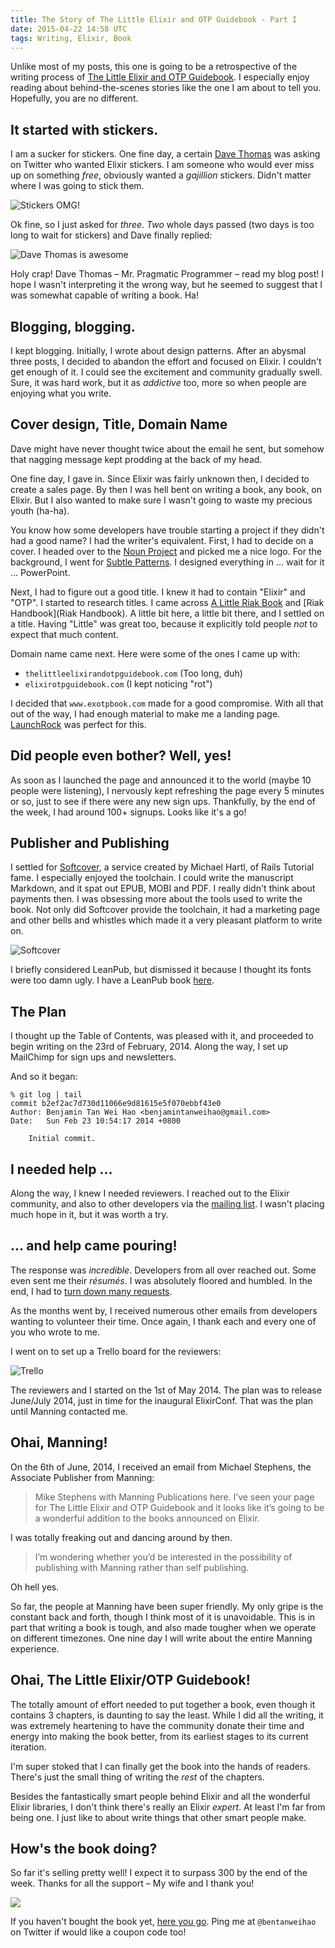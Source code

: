 ```yaml
---
title: The Story of The Little Elixir and OTP Guidebook - Part I
date: 2015-04-22 14:58 UTC
tags: Writing, Elixir, Book
---
```


Unlike most of my posts, this one is going to be a retrospective of the writing process of [The Little Elixir and OTP Guidebook](http://www.manning.com/tanweihao?a_aid=exotpbook&a_bid=99f537ec). I especially enjoy reading about behind-the-scenes stories like the one I am about to tell you. Hopefully, you are no different. 

## It started with stickers. 

I am a sucker for stickers. One fine day, a certain [Dave Thomas](https://twitter.com/pragdave) was asking on Twitter who wanted Elixir stickers. I am someone who would ever miss up on something _free_, obviously wanted a _gajillion_ stickers. Didn't matter where I was going to stick them.

![Stickers OMG!](http://i.imgur.com/0kIMYFX.png)

Ok fine, so I just asked for _three_. _Two_ whole days passed (two days is too long to wait for stickers) and Dave finally replied:

![Dave Thomas is awesome](http://i.imgur.com/HV8Polg.png)

Holy crap! Dave Thomas – Mr. Pragmatic Programmer – read my blog post! I hope I wasn't interpreting it the wrong way, but he seemed to suggest that I was somewhat capable of writing a book. Ha!

## Blogging, blogging.

I kept blogging. Initially, I wrote about design patterns. After an abysmal three posts, I decided to abandon the effort and focused on Elixir. I couldn't get enough of it. I could see the excitement and community gradually swell. Sure, it was hard work, but it as _addictive_ too, more so when people are enjoying what you write.

## Cover design, Title, Domain Name

Dave might have never thought twice about the email he sent, but somehow that nagging message kept prodding at the back of my head.

One fine day, I gave in. Since Elixir was fairly unknown then, I decided to create a sales page. By then I was hell bent on writing a book, any book, on Elixir. But I also wanted to make sure I wasn't going to waste my precious youth (ha-ha). 

You know how some developers have trouble starting a project if they didn't had a good name? I had the writer's equivalent. First, I had to decide on a cover. I headed over to the [Noun Project](http://thenounproject.com/) and picked me a nice logo. For the background, I went for [Subtle Patterns](http://subtlepatterns.com/). I designed everything in ... wait for it ... PowerPoint.

Next, I had to figure out a good title. I knew it had to contain "Elixir" and "OTP". I started to research titles. I came across [A Little Riak Book](littleriakbook.com) and [Riak Handbook](Riak Handbook). A little bit here, a little bit there, and I settled on a title. Having "Little" was great too, because it explicitly told people _not_ to expect that much content.

Domain name came next. Here were some of the ones I came up with: 

* `thelittleelixirandotpguidebook.com` (Too long, duh)
* `elixirotpguidebook.com` (I kept noticing "rot")

I decided that `www.exotpbook.com` made for a good compromise. With all that out of the way, I had enough material to make me a landing page. [LaunchRock](https://www.launchrock.com/) was perfect for this. 

## Did people even bother? Well, yes!

As soon as I launched the page and announced it to the world (maybe 10 people were listening), I nervously kept refreshing the page every 5 minutes or so, just to see if there were any new sign ups. Thankfully, by the end of the week, I had around 100+ signups. Looks like it's a go! 

## Publisher and Publishing

I settled for [Softcover](https://www.softcover.io/), a service created by Michael Hartl, of Rails Tutorial fame. I especially enjoyed the toolchain. I could write the manuscript Markdown, and it spat out EPUB, MOBI and PDF. I really didn't think about payments then. I was obsessing more about the tools used to write the book. Not only did Softcover provide the toolchain, it had a marketing page and other bells and whistles which made it a very pleasant platform to write on.

![Softcover](http://i.imgur.com/tWr1WpX.png)

I briefly considered LeanPub, but dismissed it because I thought its fonts were too damn ugly. I have a LeanPub book [here](https://leanpub.com/therubyclosuresbook).

## The Plan

I thought up the Table of Contents, was pleased with it, and proceeded to begin writing on the 23rd of February, 2014. Along the way, I set up MailChimp for sign ups and newsletters. 

And so it began:

```
% git log | tail                                                
commit b2ef2ac7d730d11066e9d81615e5f070ebbf43e0
Author: Benjamin Tan Wei Hao <benjamintanweihao@gmail.com>
Date:   Sun Feb 23 10:54:17 2014 +0800

    Initial commit.
```

## I needed help ...

Along the way, I knew I needed reviewers. I reached out to the Elixir community, and also to other developers via the [mailing list](http://us3.campaign-archive2.com/?u=e6c489d8ae654374bfa191d29&id=4ee1177637). I wasn't placing much hope in it, but it was worth a try.

## ... and help came pouring! 

The response was _incredible_. Developers from all over reached out. Some even sent me their _résumés_. I was absolutely floored and humbled. In the end, I had to [turn down many requests](https://us3.admin.mailchimp.com/campaigns/show?id=725449). 

As the months went by, I received numerous other emails from developers wanting to volunteer their time. Once again, I thank each and every one of you who wrote to me.

I went on to set up a Trello board for the reviewers:

![Trello](http://i.imgur.com/8PR5XIO.png)

The reviewers and I started on the 1st of May 2014. The plan was to release June/July 2014, just in time for the inaugural ElixirConf. That was the plan until Manning contacted me.

## Ohai, Manning! 

On the 6th of June, 2014, I received an email from Michael Stephens, the Associate Publisher from Manning:

> Mike Stephens with Manning Publications here. I’ve seen your page for The Little Elixir and OTP Guidebook and it looks like it’s going to be  a wonderful addition to the books announced on Elixir.

I was totally freaking out and dancing around by then.

> I’m wondering whether you’d be interested in the possibility of publishing with Manning rather than self publishing.

Oh hell yes. 

So far, the people at Manning have been super friendly. My only gripe is the constant back and forth, though I think most of it is unavoidable. This is in part that writing a book is tough, and also made tougher when we operate on different timezones. One nine day I will write about the entire Manning experience.

## Ohai, The Little Elixir/OTP Guidebook!

The totally amount of effort needed to put together a book, even though it contains 3 chapters, is daunting to say the least. While I did all the writing, it was extremely heartening to have the community donate their time and energy into making the book better, from its earliest stages to its current iteration.

I'm super stoked that I can finally get the book into the hands of readers. There's just the small thing of writing the _rest_ of the chapters. 

Besides the fantastically smart people behind Elixir and all the wonderful Elixir libraries, I don't think there's really an Elixir _expert_. At least I'm far from being one. I just like to about write things that other smart people make.

## How's the book doing?

So far it's selling pretty well! I expect it to surpass 300 by the end of the week. Thanks for all the support – My wife and I thank you!

![](http://www.manning.com/tanweihao/tanweihao_cover150.jpg)

If you haven't bought the book yet, [here you go](http://www.manning.com/tanweihao?a_aid=exotpbook&a_bid=99f537ec). Ping me at `@bentanweihao` on Twitter if would like a coupon code too!
